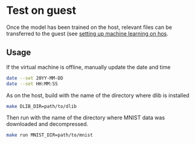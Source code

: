 # Test on guest 
Once the model has been trained on the host, relevant files can be transferred to the guest (see [setting up machine learning on hos](/setup/machine_learning/guest). 

## Usage
If the virtual machine is offline, manually update the date and time
```BASH 
date --set 20YY-MM-DD 
date --set HH:MM:SS
```
As on the host, build with the name of the directory where dlib is installed 
```BASH 
make DLIB_DIR=path/to/dlib 
```
Then run with the name of the directory where MNIST data was downloaded and decompressed.
```BASH 
make run MNIST_DIR=path/to/mnist
```
